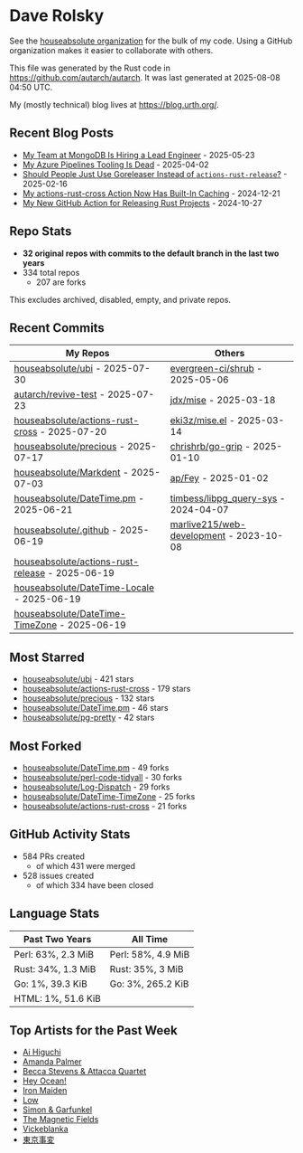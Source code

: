 
# Dave Rolsky

See the [houseabsolute organization](https://github.com/houseabsolute) for the
bulk of my code. Using a GitHub organization makes it easier to collaborate
with others.

This file was generated by the Rust code in
https://github.com/autarch/autarch. It was last generated at 2025-08-08 04:50 UTC.

My (mostly technical) blog lives at https://blog.urth.org/.

## Recent Blog Posts

- [My Team at MongoDB Is Hiring a Lead Engineer](https://blog.urth.org/2025/05/23/my-team-at-mongodb-is-hiring-a-lead-engineer/) - 2025-05-23
- [My Azure Pipelines Tooling Is Dead](https://blog.urth.org/2025/04/02/my-azure-pipelines-tooling-is-dead/) - 2025-04-02
- [Should People Just Use Goreleaser Instead of `actions-rust-release`?](https://blog.urth.org/2025/02/16/should-people-just-use-goreleaser-instead-of-actions-rust-release/) - 2025-02-16
- [My actions-rust-cross Action Now Has Built-In Caching](https://blog.urth.org/2024/12/21/my-actions-rust-cross-action-now-has-built-in-caching/) - 2024-12-21
- [My New GitHub Action for Releasing Rust Projects](https://blog.urth.org/2024/10/27/my-new-github-action-for-releasing-rust-projects/) - 2024-10-27


## Repo Stats
- **32 original repos with commits to the default branch in the last two years**
- 334 total repos
  - 207 are forks

This excludes archived, disabled, empty, and private repos.

## Recent Commits
| My Repos | Others |
|----------|--------|
| [houseabsolute/ubi](https://github.com/houseabsolute/ubi) - 2025-07-30              | [evergreen-ci/shrub](https://github.com/evergreen-ci/shrub) - 2025-05-06                |
| [autarch/revive-test](https://github.com/autarch/revive-test) - 2025-07-23              | [jdx/mise](https://github.com/jdx/mise) - 2025-03-18                |
| [houseabsolute/actions-rust-cross](https://github.com/houseabsolute/actions-rust-cross) - 2025-07-20              | [eki3z/mise.el](https://github.com/eki3z/mise.el) - 2025-03-14                |
| [houseabsolute/precious](https://github.com/houseabsolute/precious) - 2025-07-17              | [chrishrb/go-grip](https://github.com/chrishrb/go-grip) - 2025-01-10                |
| [houseabsolute/Markdent](https://github.com/houseabsolute/Markdent) - 2025-07-03              | [ap/Fey](https://github.com/ap/Fey) - 2025-01-02                |
| [houseabsolute/DateTime.pm](https://github.com/houseabsolute/DateTime.pm) - 2025-06-21              | [timbess/libpg_query-sys](https://github.com/timbess/libpg_query-sys) - 2024-04-07                |
| [houseabsolute/.github](https://github.com/houseabsolute/.github) - 2025-06-19              | [marlive215/web-development](https://github.com/marlive215/web-development) - 2023-10-08                |
| [houseabsolute/actions-rust-release](https://github.com/houseabsolute/actions-rust-release) - 2025-06-19              |                 |
| [houseabsolute/DateTime-Locale](https://github.com/houseabsolute/DateTime-Locale) - 2025-06-19              |                 |
| [houseabsolute/DateTime-TimeZone](https://github.com/houseabsolute/DateTime-TimeZone) - 2025-06-19              |                 |


## Most Starred
- [houseabsolute/ubi](https://github.com/houseabsolute/ubi) - 421 stars
- [houseabsolute/actions-rust-cross](https://github.com/houseabsolute/actions-rust-cross) - 179 stars
- [houseabsolute/precious](https://github.com/houseabsolute/precious) - 132 stars
- [houseabsolute/DateTime.pm](https://github.com/houseabsolute/DateTime.pm) - 46 stars
- [houseabsolute/pg-pretty](https://github.com/houseabsolute/pg-pretty) - 42 stars


## Most Forked
- [houseabsolute/DateTime.pm](https://github.com/houseabsolute/DateTime.pm) - 49 forks
- [houseabsolute/perl-code-tidyall](https://github.com/houseabsolute/perl-code-tidyall) - 30 forks
- [houseabsolute/Log-Dispatch](https://github.com/houseabsolute/Log-Dispatch) - 29 forks
- [houseabsolute/DateTime-TimeZone](https://github.com/houseabsolute/DateTime-TimeZone) - 25 forks
- [houseabsolute/actions-rust-cross](https://github.com/houseabsolute/actions-rust-cross) - 21 forks


## GitHub Activity Stats
- 584 PRs created
  - of which 431 were merged
- 528 issues created
  - of which 334 have been closed

## Language Stats
| Past Two Years        | All Time                |
|-----------------------|-------------------------|
| Perl: 63%, 2.3 MiB              | Perl: 58%, 4.9 MiB                |
| Rust: 34%, 1.3 MiB              | Rust: 35%, 3 MiB                |
| Go: 1%, 39.3 KiB              | Go: 3%, 265.2 KiB                |
| HTML: 1%, 51.6 KiB              |                 |


## Top Artists for the Past Week
* [Ai Higuchi](https://musicbrainz.org/search?query=Ai%20Higuchi&amp;type=artist&amp;method=indexed)
* [Amanda Palmer](https://musicbrainz.org/artist/3c0eb318-d2ba-45aa-9077-b83746cc56da)
* [Becca Stevens &amp; Attacca Quartet](https://musicbrainz.org/search?query=Becca%20Stevens%20%26%20Attacca%20Quartet&amp;type=artist&amp;method=indexed)
* [Hey Ocean!](https://musicbrainz.org/artist/6eae7091-1cca-48de-b535-2c878afff6c7)
* [Iron Maiden](https://musicbrainz.org/search?query=Iron%20Maiden&amp;type=artist&amp;method=indexed)
* [Low](https://musicbrainz.org/artist/92de643f-fa8f-4e68-b627-4376711b7b33)
* [Simon &amp; Garfunkel](https://musicbrainz.org/artist/5d02f264-e225-41ff-83f7-d9b1f0b1874a)
* [The Magnetic Fields](https://musicbrainz.org/artist/3ff72a59-f39d-411d-9f93-2d4a86413013)
* [Vickeblanka](https://musicbrainz.org/search?query=Vickeblanka&amp;type=artist&amp;method=indexed)
* [東京事変](https://musicbrainz.org/artist/b3d0f168-cb34-47c6-8529-fc05d1fce3ee)

